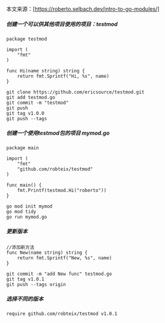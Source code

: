 本文来源：[https://roberto.selbach.dev/intro-to-go-modules/]

##### 创建一个可以供其他项目使用的项目：testmod


```
package testmod

import (
    "fmt"
)

func Hi(name string) string {
    return fmt.Sprintf("Hi, %s", name)
}
```
```
git clone https://github.com/ericsource/testmod.git
git add testmod.go
git commit -m "testmod"
git push
git tag v1.0.0
git push --tags
```

##### 创建一个使用testmod包的项目 mymod.go
```
package main

import (
    "fmt"
    "github.com/robteix/testmod"
)

func main() {
    fmt.Printf(testmod.Hi("roberto"))
}
```

```
go mod init mymod
go mod tidy
go run mymod.go
```

#####  更新版本
```
//添加新方法
func New(name string) string {
    return fmt.Sprintf("New, %s", name)
}
```
```
git commit -m "add New func" testmod.go
git tag v1.0.1
git push --tags origin
```

##### 选择不同的版本
```
require github.com/robteix/testmod v1.0.1
```
